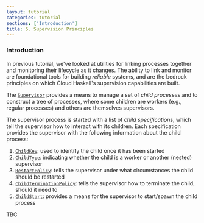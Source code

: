 ```yaml
---
layout: tutorial
categories: tutorial
sections: ['Introduction']
title: 5. Supervision Principles
---
```


### Introduction

In previous tutorial, we've looked at utilities for linking processes together
and monitoring their lifecycle as it changes. The ability to link and monitor are
foundational tools for building _reliable_ systems, and are the bedrock principles
on which Cloud Haskell's supervision capabilities are built.

The [`Supervisor`][1] provides a means to manage a set of _child processes_ and to construct
a tree of processes, where some children are workers (e.g., regular processes) and
others are themselves supervisors.

The supervisor process is started with a list of _child specifications_, which
tell the supervisor how to interact with its children. Each specification provides
the supervisor with the following information about the child process:

1. [`ChildKey`][2]: used to identify the child once it has been started
2. [`ChildType`][3]: indicating whether the child is a worker or another (nested) supervisor
3. [`RestartPolicy`][4]: tells the supervisor under what circumstances the child should be restarted
4. [`ChildTerminationPolicy`][5]: tells the supervisor how to terminate the child, should it need to
5. [`ChildStart`][6]: provides a means for the supervisor to start/spawn the child process

TBC

[1]: /static/doc/distributed-process-platform/Control-Distributed-Process-Platform-Supervisor.html
[2]: /static/doc/distributed-process-platform/Control-Distributed-Process-Platform-Supervisor.html
[3]: /static/doc/distributed-process-platform/Control-Distributed-Process-Platform-Supervisor.html
[4]: /static/doc/distributed-process-platform/Control-Distributed-Process-Platform-Supervisor.html
[5]: /static/doc/distributed-process-platform/Control-Distributed-Process-Platform-Supervisor.html
[6]: /static/doc/distributed-process-platform/Control-Distributed-Process-Platform/Supervisor.html
